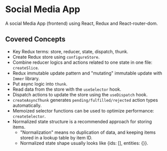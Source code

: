 # Social Media App
A social Media App (frontend) using React, Redux and React-router-dom. 

## Covered Concepts
* Key Redux terms: store, reducer, state, dispatch, thunk. 
* Create Redux store using `configureStore`. 
* Combine reducer logics and actions related to one state in one file: `createSlice`. 
* Redux immutable update pattern and "mutating" immutable update with `Immer` library. 
* Put async logic into `thunk`. 
* Read data from the store with the `useSelector` hook. 
* Dispatch actions to update the store using the `useDispatch` hook. 
* `createAsyncThunk` generates `pending/fulfilled/rejected` action types automatically.
* Memoized selector functions can be used to optimize performance: `createSelector`.
* Normalized state structure is a recommended approach for storing items. 
  - "Normalization" means no duplication of data, and keeping items stored in a lookup table by item ID. 
  - Normalized state shape usually looks like {ids: [], entities: {}}. 
